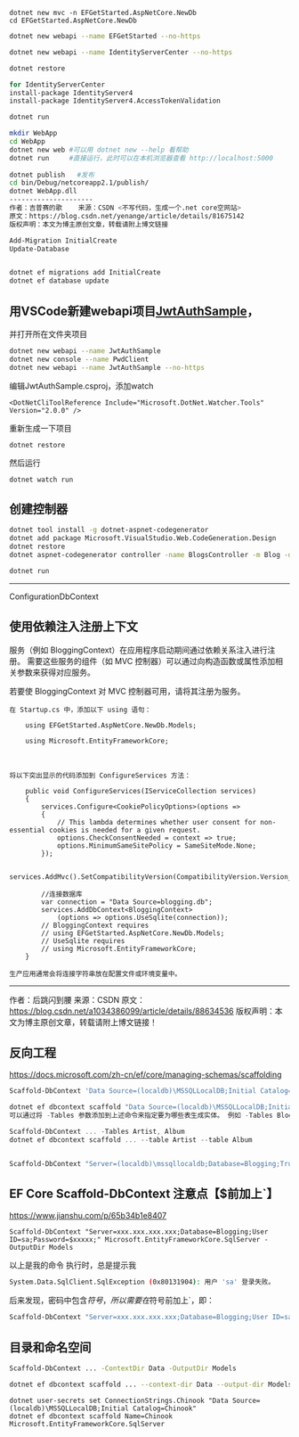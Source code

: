 

```
dotnet new mvc -n EFGetStarted.AspNetCore.NewDb
cd EFGetStarted.AspNetCore.NewDb
```





```bash
dotnet new webapi --name EFGetStarted --no-https
```





```bash
dotnet new webapi --name IdentityServerCenter --no-https

dotnet restore 

for IdentityServerCenter
install-package IdentityServer4
install-package IdentityServer4.AccessTokenValidation

dotnet run 

mkdir WebApp
cd WebApp
dotnet new web #可以用 dotnet new --help 看帮助
dotnet run     #直接运行，此时可以在本机浏览器查看 http://localhost:5000
 
dotnet publish   #发布
cd bin/Debug/netcoreapp2.1/publish/
dotnet WebApp.dll
--------------------- 
作者：吉普赛的歌 	来源：CSDN <不写代码，生成一个.net core空网站>
原文：https://blog.csdn.net/yenange/article/details/81675142 
版权声明：本文为博主原创文章，转载请附上博文链接
```



```powershell
Add-Migration InitialCreate
Update-Database


dotnet ef migrations add InitialCreate
dotnet ef database update


```



##	用VSCode新建webapi项目[JwtAuthSample](https://www.cnblogs.com/wyt007/p/8183085.html)，

并打开所在文件夹项目

```bash
dotnet new webapi --name JwtAuthSample
dotnet new console --name PwdClient
dotnet new webapi --name JwtAuthSample --no-https
```

编辑JwtAuthSample.csproj，添加watch

```
<DotNetCliToolReference Include="Microsoft.DotNet.Watcher.Tools" Version="2.0.0" />
```

重新生成一下项目

```
dotnet restore
```

然后运行

```
dotnet watch run
```





## 创建控制器

```bash
dotnet tool install -g dotnet-aspnet-codegenerator
dotnet add package Microsoft.VisualStudio.Web.CodeGeneration.Design
dotnet restore
dotnet aspnet-codegenerator controller -name BlogsController -m Blog -dc BloggingContext --relativeFolderPath Controllers --useDefaultLayout --referenceScriptLibraries

dotnet run
```

---





ConfigurationDbContext

##	使用依赖注入注册上下文

服务（例如 BloggingContext）在应用程序启动期间通过依赖关系注入进行注册。 需要这些服务的组件（如 MVC 控制器）可以通过向构造函数或属性添加相关参数来获得对应服务。

若要使 BloggingContext 对 MVC 控制器可用，请将其注册为服务。

    在 Startup.cs 中，添加以下 using 语句：
    
        using EFGetStarted.AspNetCore.NewDb.Models;
         
        using Microsoft.EntityFrameworkCore;


​     

    将以下突出显示的代码添加到 ConfigureServices 方法：
    
        public void ConfigureServices(IServiceCollection services)
        {
            services.Configure<CookiePolicyOptions>(options =>
            {
                // This lambda determines whether user consent for non-essential cookies is needed for a given request.
                options.CheckConsentNeeded = context => true;
                options.MinimumSameSitePolicy = SameSiteMode.None;
            });
         
            services.AddMvc().SetCompatibilityVersion(CompatibilityVersion.Version_2_1);
            
            //连接数据库
            var connection = "Data Source=blogging.db";
            services.AddDbContext<BloggingContext>
                (options => options.UseSqlite(connection));
            // BloggingContext requires
            // using EFGetStarted.AspNetCore.NewDb.Models;
            // UseSqlite requires
            // using Microsoft.EntityFrameworkCore;
        }
    
    生产应用通常会将连接字符串放在配置文件或环境变量中。 
---------------------
作者：后跳闪到腰 
来源：CSDN 
原文：https://blog.csdn.net/a1034386099/article/details/88634536 
版权声明：本文为博主原创文章，转载请附上博文链接！



##	 反向工程



https://docs.microsoft.com/zh-cn/ef/core/managing-schemas/scaffolding

 

````powershell
Scaffold-DbContext 'Data Source=(localdb)\MSSQLLocalDB;Initial Catalog=Chinook' Microsoft.EntityFrameworkCore.SqlServer

dotnet ef dbcontext scaffold "Data Source=(localdb)\MSSQLLocalDB;Initial Catalog=Chinook" Microsoft.EntityFrameworkCore.SqlServer
可以通过将 -Tables 参数添加到上述命令来指定要为哪些表生成实体。 例如 -Tables Blog,Post。

Scaffold-DbContext ... -Tables Artist, Album
dotnet ef dbcontext scaffold ... --table Artist --table Album


Scaffold-DbContext "Server=(localdb)\mssqllocaldb;Database=Blogging;Trusted_Connection=True;" Microsoft.EntityFrameworkCore.SqlServer -OutputDir Models

````

##	 EF Core Scaffold-DbContext 注意点【$前加上`】

https://www.jianshu.com/p/65b34b1e8407

```
Scaffold-DbContext "Server=xxx.xxx.xxx.xxx;Database=Blogging;User ID=sa;Password=$xxxxx;" Microsoft.EntityFrameworkCore.SqlServer -OutputDir Models
```

以上是我的命令
 执行时，总是提示我

```bash
System.Data.SqlClient.SqlException (0x80131904): 用户 'sa' 登录失败。
```

后来发现，密码中包含$符号，所以需要在$符号前加上`，即：

```bash
Scaffold-DbContext "Server=xxx.xxx.xxx.xxx;Database=Blogging;User ID=sa;Password=`$xxxxx;" Micros
```





## 目录和命名空间

```bash
Scaffold-DbContext ... -ContextDir Data -OutputDir Models

dotnet ef dbcontext scaffold ... --context-dir Data --output-dir Models
```





```
dotnet user-secrets set ConnectionStrings.Chinook "Data Source=(localdb)\MSSQLLocalDB;Initial Catalog=Chinook"
dotnet ef dbcontext scaffold Name=Chinook Microsoft.EntityFrameworkCore.SqlServer
```

